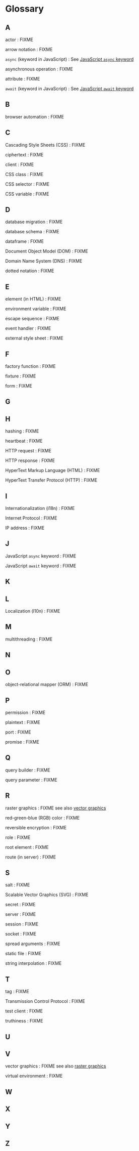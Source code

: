 # Glossary

## A

<span id="actor">actor</span>
:   FIXME

<span id="arrow-notation">arrow notation</span>
:   FIXME

`async` (keyword in JavaScript)
:   See [JavaScript `async` keyword](g:js-async)

<span id="async-operation">asynchronous operation</span>
:   FIXME

<span id="attribute">attribute</span>
:   FIXME

`await` (keyword in JavaScript)
:   See [JavaScript `await` keyword](g:js-await)

## B

<span id="browser-automation">browser automation</span>
:   FIXME

## C

<span id="css">Cascading Style Sheets (CSS)</span>
:   FIXME

<span id="ciphertext">ciphertext</span>
:   FIXME

<span id="client">client</span>
:   FIXME

<span id="css-class">CSS class</span>
:   FIXME

<span id="css-selector">CSS selector</span>
:   FIXME

<span id="css-variable">CSS variable</span>
:   FIXME

## D

<span id="db-migration">database migration</span>
:   FIXME

<span id="db-schema">database schema</span>
:   FIXME

<span id="dataframe">dataframe</span>
:   FIXME

<span id="dom">Document Object Model (DOM)</span>
:   FIXME

<span id="dns">Domain Name System (DNS)</span>
:   FIXME

<span id="dotted-notation">dotted notation</span>
:   FIXME

## E

<span id="element">element (in HTML)</span>
:   FIXME

<span id="env-var">environment variable</span>
:   FIXME

<span id="escape-sequence">escape sequence</span>
:   FIXME

<span id="event-handler">event handler</span>
:   FIXME

<span id="external-style-sheet">external style sheet</span>
:   FIXME

## F

<span id="factory-function">factory function</span>
:   FIXME

<span id="fixture">fixture</span>
:   FIXME

<span id="form">form</span>
:   FIXME

## G

## H

<span id="hashing">hashing</span>
:   FIXME

<span id="heartbeat">heartbeat</span>
:   FIXME

<span id="http-request">HTTP request</span>
:   FIXME

<span id="http-response">HTTP response</span>
:   FIXME

<span id="html">HyperText Markup Language (HTML)</span>
:   FIXME

<span id="http">HyperText Transfer Protocol (HTTP)</span>
:   FIXME

## I

<span id="i18n">Internationalization (i18n)</span>
:   FIXME

<span id="ip">Internet Protocol</span>
:   FIXME

<span id="ip-address">IP address</span>
:   FIXME

## J

<span id="js-async">JavaScript `async` keyword</span>
:   FIXME

<span id="js-await">JavaScript `await` keyword</span>
:   FIXME

## K

## L

<span id="l10n">Localization (l10n)</span>
:   FIXME

## M

<span id="multithreading">multithreading</span>
:   FIXME

## N

## O

<span id="orm">object-relational mapper (ORM)</span>
:   FIXME

## P

<span id="permission">permission</span>
:   FIXME

<span id="plaintext">plaintext</span>
:   FIXME

<span id="port">port</span>
:   FIXME

<span id="promise">promise</span>
:   FIXME

## Q

<span id="query-builder">query builder</span>
:   FIXME

<span id="query-parameter">query parameter</span>
:   FIXME

## R

<span id="raster-graphics">raster graphics</span>
:   FIXME see also [vector graphics](g:vector-graphics)

<span id="rgb">red-green-blue (RGB) color</span>
:   FIXME

<span id="reversible-encryption">reversible encryption</span>
:   FIXME

<span id="role">role</span>
:   FIXME

<span id="root-element">root element</span>
:   FIXME

<span id="route">route (in server)</span>
:   FIXME

## S

<span id="salt">salt</span>
:   FIXME

<span id="svg">Scalable Vector Graphics (SVG)</span>
:   FIXME

<span id="secret">secret</span>
:   FIXME

<span id="server">server</span>
:   FIXME

<span id="session">session</span>
:   FIXME

<span id="socket">socket</span>
:   FIXME

<span id="spread-arguments">spread arguments</span>
:   FIXME

<span id="static-file">static file</span>
:   FIXME

<span id="string-interpolation">string interpolation</span>
:   FIXME

## T

<span id="tag">tag</span>
:   FIXME

<span id="tcp">Transmission Control Protocol</span>
:   FIXME

<span id="test-client">test client</span>
:   FIXME

<span id="truthiness">truthiness</span>
:   FIXME

## U

## V

<span id="vector-graphics">vector graphics</span>
:   FIXME see also [raster graphics](g:raster-graphics)

<span id="virtual-env">virtual environment</span>
:   FIXME

## W

## X

## Y

## Z
